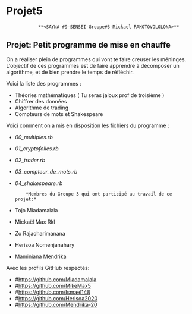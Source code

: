 # Projet5
				**<SAYNA #9-SENSEI-Groupe#3-Mickael RAKOTOVOLOLONA>**


## Projet: Petit programme de mise en chauffe

On a réaliser plein de programmes qui vont te faire creuser les méninges. L'objectif de ces programmes est de faire apprendre à décomposer un algorithme, et de bien prendre le temps de réfléchir.

Voici la liste des programmes :

-   Théories mathématiques ( Tu seras jaloux prof de troisième ) 
-   Chiffrer des données
-   Algorithme de trading
-  Compteurs de mots et Shakespeare

Voici comment on a mis en disposition les fichiers du programme :

-   *00_multiples.rb*
-   *01_cryptofolies.rb*
-   *02_trader.rb*
-   *03_compteur_de_mots.rb*
-   *04_shakespeare.rb*

			*Membres du Groupe 3 qui ont participé au travail de ce projet:*
      
 - Tojo Miadamalala
 - Mickaël Max Rkl
 - Zo Rajaoharimanana
 - Herisoa Nomenjanahary
 - Maminiana Mendrika

Avec les profils GitHub respectés:
 - #https://github.com/Miadamalala
 - #https://github.com/MikeMax5
 - #https://github.com/Ismael148
 - #https://github.com/Herisoa2020
 - #https://github.com/Mendrika-20


